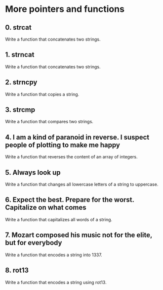 # More pointers and functions
## 0. strcat
Write a function that concatenates two strings.
## 1. strncat
Write a function that concatenates two strings.
## 2. strncpy
Write a function that copies a string.
## 3. strcmp
Write a function that compares two strings.
## 4. I am a kind of paranoid in reverse. I suspect people of plotting to make me happy
Write a function that reverses the content of an array of integers.
## 5. Always look up
Write a function that changes all lowercase letters of a string to uppercase.
## 6. Expect the best. Prepare for the worst. Capitalize on what comes 
Write a function that capitalizes all words of a string.
## 7. Mozart composed his music not for the elite, but for everybody
Write a function that encodes a string into 1337.
## 8. rot13 
Write a function that encodes a string using rot13.
